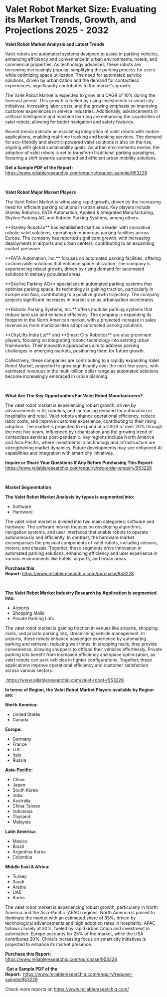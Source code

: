 <p><h1>Valet Robot Market Size: Evaluating its Market Trends, Growth, and Projections 2025 - 2032</h1></p><p><strong>Valet Robot Market Analysis and Latest Trends</strong></p>
<p><p>Valet robots are automated systems designed to assist in parking vehicles, enhancing efficiency and convenience in urban environments, hotels, and commercial properties. As technology advances, these robots are becoming increasingly popular, simplifying the parking process for users while optimizing space utilization. The need for automated service solutions, driven by urbanization and the demand for contactless experiences, significantly contributes to the market's growth.</p><p>The Valet Robot Market is expected to grow at a CAGR of 10% during the forecast period. This growth is fueled by rising investments in smart city initiatives, increasing labor costs, and the growing emphasis on improving customer experiences in service industries. Additionally, advancements in artificial intelligence and machine learning are enhancing the capabilities of valet robots, allowing for better navigation and safety features. </p><p>Recent trends indicate an escalating integration of valet robots with mobile applications, enabling real-time tracking and booking services. The demand for eco-friendly and electric-powered valet solutions is also on the rise, aligning with global sustainability goals. As urban environments evolve, the adoption of valet robots is set to transform traditional parking paradigms, fostering a shift towards automated and efficient urban mobility solutions.</p></p>
<p><strong>Get a Sample PDF of the Report:&nbsp;</strong> <a href="https://www.reliableresearchiq.com/enquiry/request-sample/953228?utm_campaign=3116&utm_medium=2&utm_source=Github&utm_content=ia&utm_term=07032025&utm_id=valet-robot">https://www.reliableresearchiq.com/enquiry/request-sample/953228</a></p>
<p>&nbsp;</p>
<p><strong>Valet Robot Major Market Players</strong></p>
<p><p>The Valet Robot Market is witnessing rapid growth, driven by the increasing need for efficient parking solutions in urban areas. Key players include Stanley Robotics, FATA Automation, Applied & Integrated Manufacturing, Skyline Parking AG, and Robotic Parking Systems, among others.</p><p>**Stanley Robotics** has established itself as a leader with innovative robotic valet solutions, operating in numerous parking facilities across Europe. The company has reported significant growth, with increasing deployments in airports and urban centers, contributing to an expanding market presence.</p><p>**FATA Automation, Inc.** focuses on automated parking facilities, offering customizable solutions that enhance space utilization. The company is experiencing robust growth, driven by rising demand for automated solutions in densely populated areas.</p><p>**Skyline Parking AG** specializes in automated parking systems that optimize parking space. Its technology is gaining traction, particularly in Europe and Asia, contributing to a positive growth trajectory. The company projects significant increases in market size as urbanization accelerates.</p><p>**Robotic Parking Systems, Inc.** offers modular parking systems that reduce land use and enhance efficiency. The company is expanding its footprint in the North American market, with a projected increase in sales revenue as more municipalities adopt automated parking solutions.</p><p>**CityLifts India Ltd** and **Smart City Robotics** are also prominent players, focusing on integrating robotic technology into existing urban frameworks. Their innovative approaches aim to address parking challenges in emerging markets, positioning them for future growth.</p><p>Collectively, these companies are contributing to a rapidly expanding Valet Robot Market, projected to grow significantly over the next few years, with estimated revenues in the multi-billion dollar range as automated solutions become increasingly embraced in urban planning.</p></p>
<p>&nbsp;</p>
<p><strong>What Are The Key Opportunities For Valet Robot Manufacturers?</strong></p>
<p><p>The valet robot market is experiencing robust growth, driven by advancements in AI, robotics, and increasing demand for automation in hospitality and retail. Valet robots enhance operational efficiency, reduce labor costs, and improve customer experience, contributing to their rising adoption. The market is projected to expand at a CAGR of over 20% through the next five years, influenced by urbanization and the growing trend of contactless services post-pandemic. Key regions include North America and Asia-Pacific, where investments in technology and infrastructure are strengthening market dynamics. Future developments may see enhanced AI capabilities and integration with smart city initiatives.</p></p>
<p><strong>Inquire or Share Your Questions If Any Before Purchasing This Report:</strong> <a href="https://www.reliableresearchiq.com/enquiry/pre-order-enquiry/953228?utm_campaign=3116&utm_medium=2&utm_source=Github&utm_content=ia&utm_term=07032025&utm_id=valet-robot">https://www.reliableresearchiq.com/enquiry/pre-order-enquiry/953228</a></p>
<p>&nbsp;</p>
<p><strong>Market Segmentation</strong></p>
<p><strong>The Valet Robot Market Analysis by types is segmented into:</strong></p>
<p><ul><li>Software</li><li>Hardware</li></ul></p>
<p><p>The valet robot market is divided into two main categories: software and hardware. The software market focuses on developing algorithms, navigation systems, and user interfaces that enable robots to operate autonomously and efficiently. In contrast, the hardware market encompasses the physical components of valet robots, including sensors, motors, and chassis. Together, these segments drive innovation in automated parking solutions, enhancing efficiency and user experience in various environments like hotels, airports, and urban areas.</p></p>
<p><strong>Purchase this Report:&nbsp;</strong><a href="https://www.reliableresearchiq.com/purchase/953228?utm_campaign=3116&utm_medium=2&utm_source=Github&utm_content=ia&utm_term=07032025&utm_id=valet-robot">https://www.reliableresearchiq.com/purchase/953228</a></p>
<p>&nbsp;</p>
<p><strong>The Valet Robot Market Industry Research by Application is segmented into:</strong></p>
<p><ul><li>Airports</li><li>Shopping Malls</li><li>Private Parking Lots</li></ul></p>
<p><p>The valet robot market is gaining traction in venues like airports, shopping malls, and private parking lots, streamlining vehicle management. In airports, these robots enhance passenger experience by automating parking and retrieval, reducing wait times. In shopping malls, they provide convenience, allowing shoppers to offload their vehicles effortlessly. Private parking lots benefit from increased efficiency and space optimization, as valet robots can park vehicles in tighter configurations. Together, these applications improve operational efficiency and customer satisfaction across various sectors.</p></p>
<p><a href="https://www.reliableresearchiq.com/valet-robot-r953228?utm_campaign=3116&utm_medium=2&utm_source=Github&utm_content=ia&utm_term=07032025&utm_id=valet-robot">&nbsp;https://www.reliableresearchiq.com/valet-robot-r953228</a></p>
<p><strong>In terms of Region, the Valet Robot Market Players available by Region are:</strong></p>
<p>
    <p> <strong> North America: </strong>
        <ul>
            <li>United States</li>
            <li>Canada</li>
        </ul>
        </p> 
    <p> <strong> Europe: </strong>
        <ul>
            <li>Germany</li>
            <li>France</li>
            <li>U.K.</li>
            <li>Italy</li>
            <li>Russia</li>
        </ul>
        </p> 
    <p> <strong> Asia-Pacific: </strong>
        <ul>
            <li>China</li>
            <li>Japan</li>
            <li>South Korea</li>
            <li>India</li>
            <li>Australia</li>
            <li>China Taiwan</li>
            <li>Indonesia</li>
            <li>Thailand</li>
            <li>Malaysia</li>
        </ul>
        </p> 
    <p> <strong> Latin America: </strong>
        <ul>
            <li>Mexico</li>
            <li>Brazil</li>
            <li>Argentina Korea</li>
            <li>Colombia</li>
        </ul>
        </p> 
    <p> <strong> Middle East & Africa: </strong>
        <ul>
            <li>Turkey</li>
            <li>Saudi</li>
            <li>Arabia</li>
            <li>UAE</li>
            <li>Korea</li>
        </ul>
    </p>
    </p>
<p><p>The valet robot market is experiencing robust growth, particularly in North America and the Asia-Pacific (APAC) regions. North America is poised to dominate the market with an estimated share of 35%, driven by technological advancements and high adoption rates in hospitality. APAC follows closely at 30%, fueled by rapid urbanization and investment in automation. Europe accounts for 25% of the market, while the USA contributes 20%. China's increasing focus on smart city initiatives is projected to enhance its market presence.</p></p>
<p><strong>Purchase this Report: </strong><a href="https://www.reliableresearchiq.com/purchase/953228?utm_campaign=3116&utm_medium=2&utm_source=Github&utm_content=ia&utm_term=07032025&utm_id=valet-robot">https://www.reliableresearchiq.com/purchase/953228</a></p>
<p>&nbsp;<strong>Get a Sample PDF of the Report:&nbsp;&nbsp;</strong><a href="https://www.reliableresearchiq.com/enquiry/request-sample/953228?utm_campaign=3116&utm_medium=2&utm_source=Github&utm_content=ia&utm_term=07032025&utm_id=valet-robot">https://www.reliableresearchiq.com/enquiry/request-sample/953228</a></p>
<p><strong></strong></p>
<p>Check more reports on <a href="https://www.reliableresearchiq.com/?utm_campaign=3116&utm_medium=2&utm_source=Github&utm_content=ia&utm_term=07032025&utm_id=valet-robot">https://www.reliableresearchiq.com/</a></p>